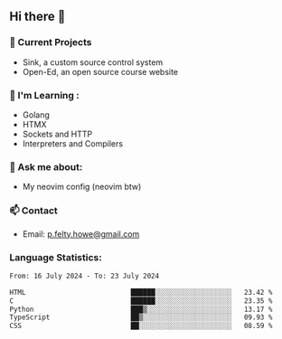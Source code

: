 ## Hi there 👋
### 🔭 Current Projects 
- Sink, a custom source control system
- Open-Ed, an open source course website

### 🌱 I'm Learning :
- Golang
- HTMX
- Sockets and HTTP
- Interpreters and Compilers

### 💬 Ask me about:
- My neovim config (neovim btw)

### 📫 Contact
- Email: p.felty.howe@gmail.com

### Language Statistics:

<!--START_SECTION:waka-->

```txt
From: 16 July 2024 - To: 23 July 2024

HTML                          ██████░░░░░░░░░░░░░░░░░░░   23.42 %
C                             ██████░░░░░░░░░░░░░░░░░░░   23.35 %
Python                        ███▒░░░░░░░░░░░░░░░░░░░░░   13.17 %
TypeScript                    ██▒░░░░░░░░░░░░░░░░░░░░░░   09.93 %
CSS                           ██░░░░░░░░░░░░░░░░░░░░░░░   08.59 %
```

<!--END_SECTION:waka-->


<!--
**peter-fh/peter-fh** is a ✨ _special_ ✨ repository because its `README.md` (this file) appears on your GitHub profile.

Here are some ideas to get you started:

- 🔭 I’m currently working on ...
- 🌱 I’m currently learning ...
- 👯 I’m looking to collaborate on ...
- 🤔 I’m looking for help with ...
- 💬 Ask me about ...
- 📫 How to reach me: ...
- 😄 Pronouns: ...
- ⚡ Fun fact: ...
-->
